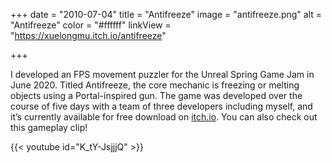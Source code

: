 +++
date = "2010-07-04"
title = "Antifreeze"
image = "antifreeze.png"
alt = "Antifreeze"
color = "#ffffff"
linkView = "https://xuelongmu.itch.io/antifreeze"

+++

<!-- linkCode = "https://github.com/tomanistor/tomanistor.com" -->

I developed an FPS movement puzzler for the Unreal Spring Game Jam in June 2020. Titled Antifreeze, the core mechanic is freezing or melting objects using a Portal-inspired gun. The game was developed over the course of five days with a team of three developers including myself, and it’s currently available for free download on [itch.io](https://xuelongmu.itch.io/antifreeze). You can also check out this gameplay clip!

{{< youtube id="K_tY-JsjjjQ" >}}
